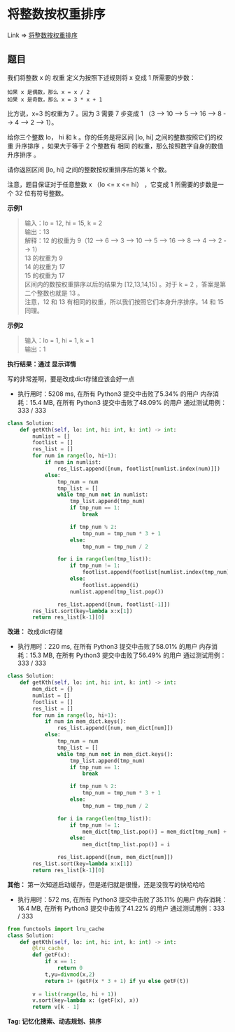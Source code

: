 # 将整数按权重排序

Link => [将整数按权重排序](https://leetcode-cn.com/problems/sort-integers-by-the-power-value/)

## 题目
我们将整数 x 的 权重 定义为按照下述规则将 x 变成 1 所需要的步数：

    如果 x 是偶数，那么 x = x / 2
    如果 x 是奇数，那么 x = 3 * x + 1

比方说，x=3 的权重为 7 。因为 3 需要 7 步变成 1 （3 --> 10 --> 5 --> 16 --> 8 --> 4 --> 2 --> 1）。

给你三个整数 lo， hi 和 k 。你的任务是将区间 [lo, hi] 之间的整数按照它们的权重 升序排序 ，如果大于等于 2 个整数有 相同 的权重，那么按照数字自身的数值 升序排序 。

请你返回区间 [lo, hi] 之间的整数按权重排序后的第 k 个数。

注意，题目保证对于任意整数 x （lo <= x <= hi） ，它变成 1 所需要的步数是一个 32 位有符号整数。

**示例1**
>输入：lo = 12, hi = 15, k = 2 <br />
>输出：13<br />
>解释：12 的权重为 9（12 --> 6 --> 3 --> 10 --> 5 --> 16 --> 8 --> 4 --> 2 --> 1）<br />
13 的权重为 9<br />
14 的权重为 17<br />
15 的权重为 17<br />
区间内的数按权重排序以后的结果为 [12,13,14,15] 。对于 k = 2 ，答案是第二个整数也就是 13 。<br />
注意，12 和 13 有相同的权重，所以我们按照它们本身升序排序。14 和 15 同理。<br />


**示例2**
>输入：lo = 1, hi = 1, k = 1<br />
>输出：1<br />

**执行结果：通过 显示详情**

写的非常差啊，要是改成dict存储应该会好一点

- 执行用时：5208 ms, 在所有 Python3 提交中击败了5.34% 的用户
内存消耗：15.4 MB, 在所有 Python3 提交中击败了48.09% 的用户
通过测试用例：333 / 333

```python
class Solution:
    def getKth(self, lo: int, hi: int, k: int) -> int:
        numlist = []
        footlist = []
        res_list = []
        for num in range(lo, hi+1):
            if num in numlist:
                res_list.append([num, footlist[numlist.index(num)]])
            else:
                tmp_num = num
                tmp_list = []
                while tmp_num not in numlist:
                    tmp_list.append(tmp_num)
                    if tmp_num == 1:
                        break

                    if tmp_num % 2:
                        tmp_num = tmp_num * 3 + 1
                    else:
                        tmp_num = tmp_num / 2

                for i in range(len(tmp_list)):
                    if tmp_num != 1:
                        footlist.append(footlist[numlist.index(tmp_num)] + i + 1)
                    else:
                        footlist.append(i)
                    numlist.append(tmp_list.pop())

                res_list.append([num, footlist[-1]])
        res_list.sort(key=lambda x:x[1])
        return res_list[k-1][0]
```
**改进：**
改成dict存储

- 执行用时：220 ms, 在所有 Python3 提交中击败了58.01% 的用户
内存消耗：15.3 MB, 在所有 Python3 提交中击败了56.49% 的用户
通过测试用例：333 / 333
```python
class Solution:
    def getKth(self, lo: int, hi: int, k: int) -> int:
        mem_dict = {}
        numlist = []
        footlist = []
        res_list = []
        for num in range(lo, hi+1):
            if num in mem_dict.keys():
                res_list.append([num, mem_dict[num]])
            else:
                tmp_num = num
                tmp_list = []
                while tmp_num not in mem_dict.keys():
                    tmp_list.append(tmp_num)
                    if tmp_num == 1:
                        break

                    if tmp_num % 2:
                        tmp_num = tmp_num * 3 + 1
                    else:
                        tmp_num = tmp_num / 2

                for i in range(len(tmp_list)):
                    if tmp_num != 1:
                        mem_dict[tmp_list.pop()] = mem_dict[tmp_num] + i + 1
                    else:
                        mem_dict[tmp_list.pop()] = i

                res_list.append([num, mem_dict[num]])
        res_list.sort(key=lambda x:x[1])
        return res_list[k-1][0]
```
**其他：**
第一次知道启动缓存，但是递归就是很慢，还是没我写的快哈哈哈

- 执行用时：572 ms, 在所有 Python3 提交中击败了35.11% 的用户
内存消耗：16.4 MB, 在所有 Python3 提交中击败了41.22% 的用户
通过测试用例：333 / 333
```python
from functools import lru_cache
class Solution:
    def getKth(self, lo: int, hi: int, k: int) -> int:
        @lru_cache
        def getF(x):
            if x == 1:
                return 0
            t,yu=divmod(x,2)
            return 1+ (getF(x * 3 + 1) if yu else getF(t)) 
        
        v = list(range(lo, hi + 1))
        v.sort(key=lambda x: (getF(x), x))
        return v[k - 1]
```
**Tag: 记忆化搜索、动态规划、排序**
